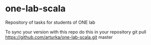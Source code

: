 # one-lab-scala
Repository of tasks for students of ONE lab

To sync your version with this repo do this in your repository
git pull https://github.com/arturka/one-lab-scala.git master
